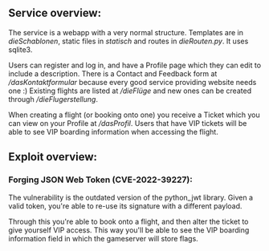 ## Service overview:
The service is a webapp with a very normal structure. Templates are in *dieSchablonen*, static files in *statisch* and routes in *dieRouten.py*. It uses sqlite3.

Users can register and log in, and have a Profile page which they can edit to include a description.
There is a Contact and Feedback form at */dasKontaktformular* because every good service providing website needs one :)
Existing flights are listed at */dieFlüge* and new ones can be created through */dieFlugerstellung*.

When creating a flight (or booking onto one) you receive a Ticket which you can view on your Profile at */dasProfil*. Users that have VIP tickets will be able to see VIP boarding information when accessing the flight.

## Exploit overview:
### Forging JSON Web Token (CVE-2022-39227):
The vulnerability is the outdated version of the python_jwt library. Given a valid token, you're able to re-use its signature with a different payload. 

Through this you're able to book onto a flight, and then alter the ticket to give yourself VIP access. This way you'll be able to see the VIP boarding information field in which the gameserver will store flags.